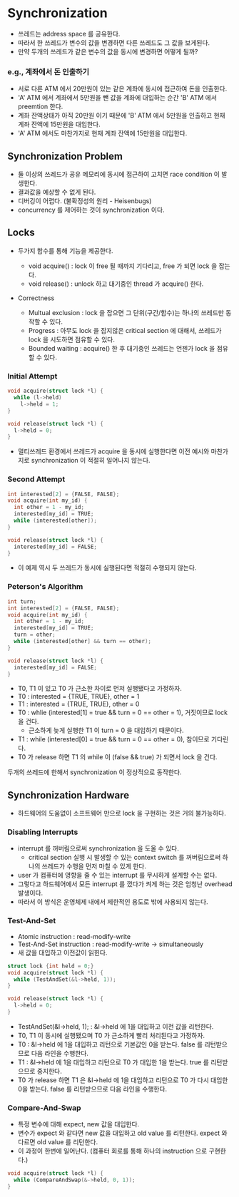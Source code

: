 # Synchronization

* 쓰레드는 address space 를 공유한다.
* 따라서 한 쓰레드가 변수의 값을 변경하면 다른 쓰레드도 그 값을 보게된다.
* 만약 두개의 쓰레드가 같은 변수의 값을 동시에 변경하면 어떻게 될까?

### e.g., 계좌에서 돈 인출하기

* 서로 다른 ATM 에서 20만원이 있는 같은 계좌에 동시에 접근하여 돈을 인출한다.
* 'A' ATM 에서 계좌에서 5만원을 뺀 값을 계좌에 대입하는 순간 'B' ATM 에서 preemtion 한다.
* 계좌 잔액상태가 아직 20만원 이기 때문에 'B' ATM 에서 5만원을 인출하고 현재 계좌 잔액에 15만원을 대입한다.
* 'A' ATM 에서도 마찬가지로 현재 계좌 잔액에 15만원을 대입한다.

## Synchronization Problem

* 둘 이상의 쓰레드가 공유 메모리에 동시에 접근하여 고치면 race condition 이 발생한다.
* 결과값을 예상할 수 없게 된다.
* 디버깅이 어렵다. (불확정성의 원리 - Heisenbugs)
* concurrency 를 제어하는 것이 synchronization 이다.

## Locks

* 두가지 함수를 통해 기능을 제공한다.
  * void acquire() : lock 이 free 될 때까지 기다리고, free 가 되면 lock 을 잡는다.
  * void release() : unlock 하고 대기중인 thread 가 acquire() 한다.

* Correctness
  * Multual exclusion : lock 을 잡으면 그 단위(구간/함수)는 하나의 쓰레드만 동작할 수 있다.
  * Progress : 아무도 lock 을 잡지않은 critical section 에 대해서, 쓰레드가 lock 을 시도하면 점유할 수 있다.
  * Bounded waiting : acquire() 한 후 대기중인 쓰레드는 언젠가 lock 을 점유할 수 있다.

### Initial Attempt

```.c
void acquire(struct lock *l) {
  while (l->held)
    l->held = 1;
}

void release(struct lock *l) {
  l->held = 0;
}
```

* 멀티쓰레드 환경에서 쓰레드가 acquire 을 동시에 실행한다면 이전 예시와 마찬가지로 synchronization 이 적절히 일어나지 않는다.

### Second Attempt

```.c
int interested[2] = {FALSE, FALSE};
void acquire(int my_id) {
  int other = 1 - my_id;
  interested[my_id] = TRUE;
  while (interested[other]);
}

void release(struct lock *l) {
  interested[my_id] = FALSE;
}
```

* 이 예제 역시 두 쓰레드가 동시에 실행된다면 적절히 수행되지 않는다.

### Peterson's Algorithm

```.c
int turn;
int interested[2] = {FALSE, FALSE};
void acquire(int my_id) {
  int other = 1 - my_id;
  interested[my_id] = TRUE;
  turn = other;
  while (interested[other] && turn == other);
}

void release(struct lock *l) {
  interested[my_id] = FALSE;
}
```

* T0, T1 이 있고 T0 가 근소한 차이로 먼저 실행됐다고 가정하자.
* T0 : interested = {TRUE, TRUE}, other = 1
* T1 : interested = {TRUE, TRUE}, other = 0
* T0 : whlie (interested[1] = true && turn = 0 == other = 1), 거짓이므로 lock 을 건다.
  * 근소하게 늦게 실행한 T1 이 turn = 0 을 대입하기 때문이다.
* T1 : while (interested[0] = true && turn = 0 == other = 0), 참이므로 기다린다.
* T0 가 release 하면 T1 의 while 이 (false && true) 가 되면서 lock 을 건다.

두개의 쓰레드에 한해서 synchronization 이 정상적으로 동작한다.

## Synchronization Hardware

* 하드웨어의 도움없이 소프트웨어 만으로 lock 을 구현하는 것은 거의 불가능하다.

### Disabling Interrupts

* interrupt 를 꺼버림으로써 synchronization 을 도울 수 있다.
  * critical section 실행 시 발생할 수 있는 context switch 를 꺼버림으로써 하나의 쓰레드가 수행을 먼저 마칠 수 있게 한다.
* user 가 컴퓨터에 영향을 줄 수 있는 interrupt 를 무시하게 설계할 수는 없다.
* 그렇다고 하드웨어에서 모든 interrupt 를 껐다가 켜게 하는 것은 엄청난 overhead 발생이다.
* 따라서 이 방식은 운영체제 내에서 제한적인 용도로 밖에 사용되지 않는다.

### Test-And-Set

* Atomic instruction : read-modify-write
* Test-And-Set instruction : read-modify-write -> simultaneously
* 새 값을 대입하고 이전값이 읽힌다.

```.c
struct lock {int held = 0;}
void acquire(struct lock *l) {
  while (TestAndSet(&l->held, 1));
}

void release(struct lock *l) {
  l->held = 0;
}
```

* TestAndSet(&l->held, 1); : &l->held 에 1을 대입하고 이전 값을 리턴한다.
* T0, T1 이 동시에 실행됐으며 T0 가 근소하게 빨리 처리된다고 가정하자.
* T0 : &l->held 에 1을 대입하고 리턴으로 기본값인 0을 받는다. false 를 리턴받으므로 다음 라인을 수행한다.
* T1 : &l->held 에 1을 대입하고 리턴으로 T0 가 대입한 1을 받는다. true 를 리턴받으므로 중지한다.
* T0 가 release 하면 T1 은 &l->held 에 1을 대입하고 리턴으로 T0 가 다시 대입한 0을 받는다. false 를 리턴받으므로 다음 라인을 수행한다.

### Compare-And-Swap

* 특정 변수에 대해 expect, new 값을 대입한다.
* 변수가 expect 와 같다면 new 값을 대입하고 old value 를 리턴한다. expect 와 다르면 old value 를 리턴한다.
* 이 과정이 한번에 일어난다. (컴퓨터 회로를 통해 하나의 instruction 으로 구현한다.)

```.c
void acquire(struct lock *l) {
  while (CompareAndSwap(&->held, 0, 1));
}
```

